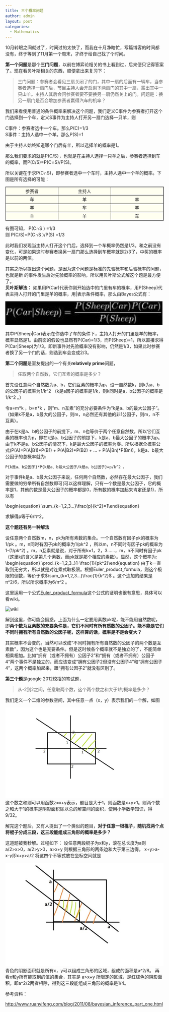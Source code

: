 ```yaml
---
title: 三个概率问题
author: admin
layout: post
categories:
  - Mathematics
---
```


10月转眼之间就过了，时间过的太快了，而我在十月净瞎忙，写篇博客的时间都没有，终于等到了11月第一个周末，才终于给自己找了个时间。

**第一个问题**是那个**三门问题**，以前在博弈论相关的书上看到过，后来便只记得答案了。现在看贝叶斯相关的东西，顺便拿出来复习下：

> 三门问题：参赛者会看见三扇关闭了的门，其中一扇的后面有一辆车，当参赛者选择一扇门后，节目主持人会开启剩下两扇门的其中一扇，露出其中一只山羊。主持人其后会问参赛者要不要换另一扇仍然关上的门。问题是：换另一扇门是否会增加参赛者赢得汽车的机率？



我们来看使用普通的条件概率来解决这个问题，我们定义C事件为参赛者打开这个门选择到一个车，定义S事件为主持人打开另一扇门选择一只羊，则

C事件：参赛者选中一个车。那么P(C)=1/3  
S事件：主持人选中一个羊。那么P(S)=1

由于主持人始终知道哪个门后有羊，所以选择羊的概率是1。

那么我们要求的就是P(C/S），也就是在主持人选择一只羊之后，参赛者选择到车的概率，而P(C/S)=P(C∩S)/P(S)。

所以关键在于求P(C∩S)，即参赛者选中一个车时，主持人选中一个羊的概率。下图是所有选择的可能：

<table border="1" cellspacing="0" cellpadding="0" align="center" bgcolor="Ivory">
<tbody>
<tr>
<td align="center" valign="middle" width="189">参赛者</td>
<td align="center" valign="middle" width="189">主持人</td>
<td align="center" valign="middle" width="189"></td>
</tr>
<tr>
<td align="center" valign="middle">车</td>
<td align="center" valign="middle">羊</td>
<td align="center" valign="middle">羊</td>
</tr>
<tr>
<td align="center" valign="middle">羊</td>
<td align="center" valign="middle">车</td>
<td align="center" valign="middle">羊</td>
</tr>
<tr>
<td align="center" valign="middle">羊</td>
<td align="center" valign="middle">羊</td>
<td align="center" valign="middle">车</td>
</tr>
</tbody>
</table>

有图可知， P(C∩S ) =1/3  
则 P(C/S)=P(C∩S )/P(S) =1/3  

此时我们发现当主持人打开这个门后，选择到一个车概率仍然是1/3。和之前没有变化，可是如果这时参赛者换另一扇门那么选择到车概率就是2/3了，中奖的概率是以前的两倍。  

其实之所以提出这个问题，是因为这个问题是标准的先验概率和后验概率的问题，也就是新
的事件发生后对先验概率的影响，所以用贝叶斯公式解这个题是最方便了。  
**贝叶斯解法：**
如果用P(Car)代表你刚开始选中的门里有车的概率，用P(Sheep)代表主持人打开的门里是羊的概率，用|表示条件概率，那么由Bayes公式有：

![qwe](/assets/images/2012/11/qwe.jpg)

其中P(Sheep|Car)表示在你选中了车的条件下，主持人打开的门里是羊的概率，概率显然是1。由前面的假设也显然有P(Car)=1/3，而P(Sheep)=1，所以直接求得 P(Car|Sheep)为1/3。即新事件对先验概率没有影响，仍然是1/3，如果此时参赛者换了另一个门的话，则选到车会变成2/3。





**第二个问题**是室友提出的一个有关**relatively prime**问题，

> 任取两个自然数，它们互素的概率是多少？



首先设任意两个自然数为a、b，它们互素的概率为p，设一自然数k，则k为a、b的公因子的概率为1/k^2 （k是a因子的概率是1/k，则k同时是a，b公因子的概率是1/k^2  。）

令a=m\*k ，b=n\*k ，则“m、n互素”的充分必要条件为“k是a、b的最大公因子”。（如果k不是a，b最大的公因子，则m，n必然还有其他的非1公因子，则m，n不互素）。

由于在k是a、b的公因子的前提下，m、n也等价于两个任意自然数，所以它们互素的概率也为p，即在k是a、b公因子的前提下，k是a、b最大公因子的概率为p。由于k不是a、b公因子的情况下，k是最大公因子的概率为零。所以根据全概率公式(P(A)=P(A|B1)\*P(B1) + P(A|B2)\*P(B2) + ... + P(A|Bn)\*P(Bn))，k是a、b最大公因子的总概率就为:

    P{k是a、b公因子}*P{k是a、b最大公因子/k是a、b公因子}=p/k^2 。

对于事件k是a、b最大公因子来说，任何两个自然数，必然存在最大公因子，我们需要做的穷举所有自然数即可(可以这样理解，只有一个数是最大公因子，它的概率是1，其他的数是最大公因子的概率都是0，所有数的概率加起来肯定还是1)，所以有

\begin{equation} \sum_{k=1,2,3...}\frac{p}{k^2}=1\end{equation}


求解得p等于6/π^2。



**这个题还有另一种解法**

设任意两个自然数m，n，pk为所有素数的集合。一个自然数有因子pk的概率为1/pk 。m，n同时有因子pk的概率为1/pk^2 ，所以m，n不同时有因子pk的概率为1-(1/pk^2) 。m，n互素就是说，对于所有k=1，2，3……，m，n不同时有因子pk（这里k的含义是第几个素数，而pk就是那个相应的素数）。显然，这个概率为:
\begin{equation} \prod_{k=1,2,3..}1-\frac{1}{pk^2}\end{equation}
由于k一直取到无穷大，所以就是对连乘式取极限。根据Euler_product_formula，则这个极限的倒数，等价于求$\sum_{k=1,2,3...}\frac{1}{k^2}$ 。这个连加的结果是π^2/6，所以所求概率为6/π^2 。

这里运用一个公式[Euler\_product\_formula](http://en.wikipedia.org/wiki/Riemann_zeta_function#Euler_product_formula)这个公式的证明也很有意思，具体可以看wiki。

![wiki](http://upload.wikimedia.org/math/f/0/9/f09c1ab054961b1ac925676de6d25577.png)

解到这里，你可能会疑惑，上面为什么一定要用素数pk呢，能不能用自然数呢，即**两个数为互素数的充要条件是，它们不同时有所有质数的公因子。能不能是它们不同时拥有所有自然数的公因子呢，这样算的话，概率是不是会变大？**

其实概率不会变的。当然可以改成“不同时拥有所有自然数的公因子的两个数是互素数”，因为这个也是充要条件。但是这时候各个概率就不是独立的了，不能简单相乘相加。比如“拥有（或者不拥有）公因子2”和“拥有（或者不拥有）公因子4”两个事件不是独立的，而应该变成“拥有公因子2但没有公因子4”和“拥有公因子4”，这两个概率加起来，跟“拥有公因子2”就没有区别了。




**第三个题**是google 2012校招的笔试题，

> 从-2到2之间，任意取两个数，这个两个数之和大于1的概率是多少？


我们定义一个二维的参数空间，其中任意一点（x，y）表示我们的一个解，如图

![4](/assets/images/2012/11/4.jpg)  
这个数之和则可以用函数z=x+y表示，题目是大于1，则函数是x+y>1。则两个数之和大于1的概率是阴影面积除以总的解空间的面积，使用小学数学知识，得9/32。



解完这个题后，又有人提出了一个类似的题目，**对于任意一根棍子，随机找两个点将棍子分成三段，这三段能组成三角形的概率是多少？**

这道题被我秒解。过程如下：
设任意两段棍子为x和y，滚在总长度为a则 a/2>x>0，a/2>y>0，a>x+y 则根据三角形的两条边和大于第三边得， x+y>a-x-y即x+y>a/2 将这四个不等式放在坐标空间就是

![3](/assets/images/2012/11/3.jpg)  
青色的阴影面积就是所有x，y可以组成三角形的区域，组成的面积是a^2/8。 再看x和y所有能取到的值的集合，其实是 a>x+y 所限定的区域，是红棕色的阴影面积，即a^2/2两者相除，得到这三段能组成三角形的概率是1/4。

参考资料：

http://www.ruanyifeng.com/blog/2011/08/bayesian_inference_part_one.html